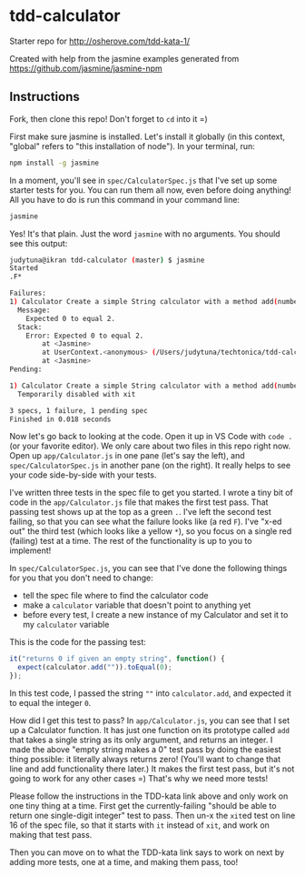 # tdd-calculator

Starter repo for http://osherove.com/tdd-kata-1/

Created with help from the jasmine examples generated from https://github.com/jasmine/jasmine-npm

## Instructions

Fork, then clone this repo! Don't forget to `cd` into it =)

First make sure jasmine is installed. Let's install it globally (in this context, "global" refers to "this installation of node"). In your terminal, run:

```bash
npm install -g jasmine
```

In a moment, you'll see in `spec/CalculatorSpec.js` that I've set up some starter tests for you. You can run them all now, even before doing anything! All you have to do is run this command in your command line:

```bash
jasmine
```

Yes! It's that plain. Just the word `jasmine` with no arguments. You should see this output:

```bash
judytuna@ikran tdd-calculator (master) $ jasmine
Started
.F*

Failures:
1) Calculator Create a simple String calculator with a method add(numbers) should be able to return one single-digit integer
  Message:
    Expected 0 to equal 2.
  Stack:
    Error: Expected 0 to equal 2.
        at <Jasmine>
        at UserContext.<anonymous> (/Users/judytuna/techtonica/tdd-calculator/spec/CalculatorSpec.js:14:35)
        at <Jasmine>
Pending:

1) Calculator Create a simple String calculator with a method add(numbers) should add two numbers
  Temporarily disabled with xit

3 specs, 1 failure, 1 pending spec
Finished in 0.018 seconds
```

Now let's go back to looking at the code. Open it up in VS Code with `code .` (or your favorite editor). We only care about two files in this repo right now. Open up `app/Calculator.js` in one pane (let's say the left), and `spec/CalculatorSpec.js` in another pane (on the right). It really helps to see your code side-by-side with your tests.

I've written three tests in the spec file to get you started. I wrote a tiny bit of code in the `app/Calculator.js` file that makes the first test pass. That passing test shows up at the top as a green `.`. I've left the second test failing, so that you can see what the failure looks like (a red `F`). I've "x-ed out" the third test (which looks like a yellow `*`), so you focus on a single red (failing) test at a time. The rest of the functionality is up to you to implement!

In `spec/CalculatorSpec.js`, you can see that I've done the following things for you that you don't need to change:

* tell the spec file where to find the calculator code
* make a `calculator` variable that doesn't point to anything yet
* before every test, I create a new instance of my Calculator and set it to my `calculator` variable

This is the code for the passing test:

```javascript
it("returns 0 if given an empty string", function() {
  expect(calculator.add("")).toEqual(0);
});
```

In this test code, I passed the string `""` into `calculator.add`, and expected it to equal the integer `0`.

How did I get this test to pass? In `app/Calculator.js`, you can see that I set up a Calculator function. It has just one function on its prototype called `add` that takes a single string as its only argument, and returns an integer. I made the above "empty string makes a 0" test pass by doing the easiest thing possible: it literally always returns zero! (You'll want to change that line and add functionality there later.) It makes the first test pass, but it's not going to work for any other cases =) That's why we need more tests!

Please follow the instructions in the TDD-kata link above and only work on one tiny thing at a time. First get the currently-failing "should be able to return one single-digit integer" test to pass. Then un-x the `xit`ed test on line 16 of the spec file, so that it starts with `it` instead of `xit`, and work on making that test pass.

Then you can move on to what the TDD-kata link says to work on next by adding more tests, one at a time, and making them pass, too!

